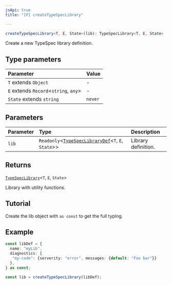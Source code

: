 ```yaml
---
jsApi: true
title: "[F] createTypeSpecLibrary"

---
```

```ts
createTypeSpecLibrary<T, E, State>(lib): TypeSpecLibrary<T, E, State>
```

Create a new TypeSpec library definition.

## Type parameters

| Parameter | Value |
| :------ | :------ |
| `T` extends `Object` | - |
| `E` extends `Record`<`string`, `any`\> | - |
| `State` extends `string` | `never` |

## Parameters

| Parameter | Type | Description |
| :------ | :------ | :------ |
| `lib` | `Readonly`<[`TypeSpecLibraryDef`](../interfaces/TypeSpecLibraryDef.md)<`T`, `E`, `State`\>\> | Library definition. |

## Returns

[`TypeSpecLibrary`](../interfaces/TypeSpecLibrary.md)<`T`, `E`, `State`\>

Library with utility functions.

## Tutorial

Create the lib object with `as const` to get the full typing.

## Example

```ts
const libDef = {
  name: "myLib",
  diagnostics: {
   "my-code": {serverity: "error", messages: {default: "Foo bar"}}
  },
} as const;

const lib = createTypeSpecLibrary(libDef);
```

